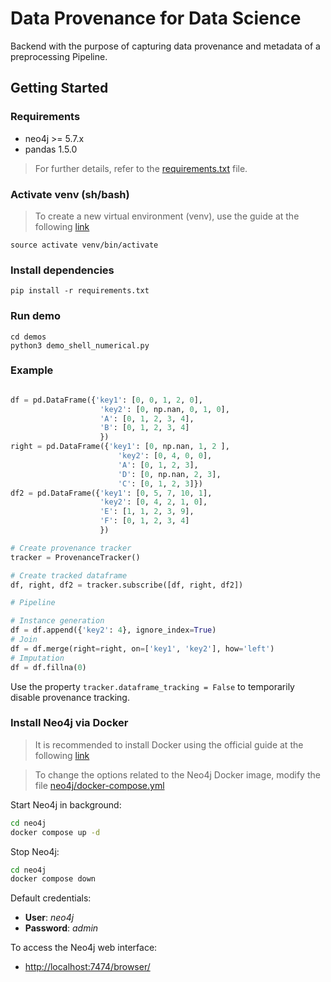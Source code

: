 # Data Provenance for Data Science
Backend with the purpose of capturing data provenance and metadata of a preprocessing Pipeline.

## Getting Started

### Requirements
- neo4j >= 5.7.x
- pandas 1.5.0

> For further details, refer to the [requirements.txt](requirements.txt) file.

### Activate venv (sh/bash)

> To create a new virtual environment (venv), use the guide at the following [link](https://docs.python.org/3/library/venv.html)

```shell
source activate venv/bin/activate
```

### Install dependencies
```shell
pip install -r requirements.txt
```

### Run demo
```shell
cd demos
python3 demo_shell_numerical.py
```

### Example
```python

df = pd.DataFrame({'key1': [0, 0, 1, 2, 0],
                    'key2': [0, np.nan, 0, 1, 0],
                    'A': [0, 1, 2, 3, 4],
                    'B': [0, 1, 2, 3, 4]
                    })
right = pd.DataFrame({'key1': [0, np.nan, 1, 2 ],
                        'key2': [0, 4, 0, 0],
                        'A': [0, 1, 2, 3],
                        'D': [0, np.nan, 2, 3],
                        'C': [0, 1, 2, 3]})
df2 = pd.DataFrame({'key1': [0, 5, 7, 10, 1],
                    'key2': [0, 4, 2, 1, 0],
                    'E': [1, 1, 2, 3, 9],
                    'F': [0, 1, 2, 3, 4]
                    })

# Create provenance tracker
tracker = ProvenanceTracker()

# Create tracked dataframe
df, right, df2 = tracker.subscribe([df, right, df2])

# Pipeline

# Instance generation
df = df.append({'key2': 4}, ignore_index=True)
# Join
df = df.merge(right=right, on=['key1', 'key2'], how='left')
# Imputation
df = df.fillna(0)
```

Use the property ```tracker.dataframe_tracking = False``` to temporarily disable provenance tracking.

### Install Neo4j via Docker

> It is recommended to install Docker using the official guide at the following [link](https://docs.docker.com/engine/install/)

> To change the options related to the Neo4j Docker image, modify the file [neo4j/docker-compose.yml](neo4j/docker-compose.yml)

Start Neo4j in background:

```sh
cd neo4j
docker compose up -d
```

Stop Neo4j:

```sh
cd neo4j
docker compose down
```

Default credentials:
- **User**: *neo4j*
- **Password**: *admin*

To access the Neo4j web interface:
- [http://localhost:7474/browser/](http://localhost:7474/browser/)